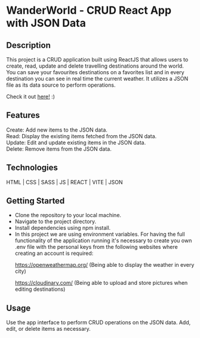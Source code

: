 <h1>WanderWorld - CRUD React App with JSON Data</h1>

<h2>Description</h2>

This project is a CRUD application built using ReactJS that allows users to create, read, update and delete travelling destinations around the world.
You can save your favourites destinations on a favorites list and in every destination you can see in real time the current weather. 
It utilizes a JSON file as its data source to perform operations.

Check it out <a href="https://waanderworld.netlify.app/">here!</a> :) 
 <h2>Features</h2>
Create: Add new items to the JSON data.<br>
Read: Display the existing items fetched from the JSON data.<br>
Update: Edit and update existing items in the JSON data.<br>
Delete: Remove items from the JSON data.

<h2>Technologies</h2>
HTML | CSS | SASS | JS | REACT | VITE | JSON

<h2>Getting Started</h2>
<ul>
 <li>Clone the repository to your local machine.</li>
 <li>Navigate to the project directory.</li>
 <li>Install dependencies using npm install.</li>
 <li>In this project we are using environment variables. For having the full functionality of the application running it's necessary to create you own .env file with the personal keys from the following websites where creating an account is required: <br>
 
  https://openweathermap.org/ (Being able to display the weather in every city) <br>
 
  https://cloudinary.com/ (Being able to upload and store pictures when editing destinations)
 </li>
</ul>

<h2>Usage</h2>
Use the app interface to perform CRUD operations on the JSON data.
Add, edit, or delete items as necessary.
